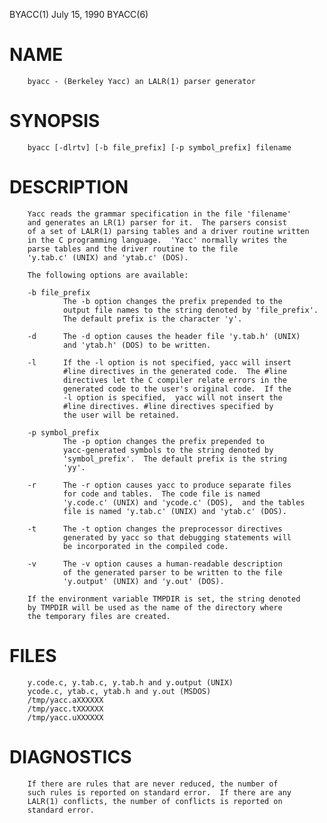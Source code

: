BYACC(1)                July 15, 1990                       BYACC(6)

#  NAME
        byacc - (Berkeley Yacc) an LALR(1) parser generator

#  SYNOPSIS
        byacc [-dlrtv] [-b file_prefix] [-p symbol_prefix] filename

#  DESCRIPTION
        Yacc reads the grammar specification in the file 'filename'
        and generates an LR(1) parser for it.  The parsers consist
        of a set of LALR(1) parsing tables and a driver routine written
        in the C programming language.  'Yacc' normally writes the
        parse tables and the driver routine to the file
        'y.tab.c' (UNIX) and 'ytab.c' (DOS).

        The following options are available:

        -b file_prefix
                The -b option changes the prefix prepended to the
                output file names to the string denoted by 'file_prefix'.
                The default prefix is the character 'y'.

        -d      The -d option causes the header file 'y.tab.h' (UNIX)
                and 'ytab.h' (DOS) to be written.

        -l      If the -l option is not specified, yacc will insert
                #line directives in the generated code.  The #line
                directives let the C compiler relate errors in the
                generated code to the user's original code.  If the
                -l option is specified,  yacc will not insert the
                #line directives. #line directives specified by
                the user will be retained.

        -p symbol_prefix
                The -p option changes the prefix prepended to
                yacc-generated symbols to the string denoted by
                'symbol_prefix'.  The default prefix is the string
                'yy'.

        -r      The -r option causes yacc to produce separate files
                for code and tables.  The code file is named
                'y.code.c' (UNIX) and 'ycode.c' (DOS),  and the tables
                file is named 'y.tab.c' (UNIX) and 'ytab.c' (DOS).

        -t      The -t option changes the preprocessor directives
                generated by yacc so that debugging statements will
                be incorporated in the compiled code.

        -v      The -v option causes a human-readable description
                of the generated parser to be written to the file
                'y.output' (UNIX) and 'y.out' (DOS).

        If the environment variable TMPDIR is set, the string denoted
        by TMPDIR will be used as the name of the directory where
        the temporary files are created.

# FILES
        y.code.c, y.tab.c, y.tab.h and y.output (UNIX)
        ycode.c, ytab.c, ytab.h and y.out (MSDOS)
        /tmp/yacc.aXXXXXX
        /tmp/yacc.tXXXXXX
        /tmp/yacc.uXXXXXX

#   DIAGNOSTICS
        If there are rules that are never reduced, the number of
        such rules is reported on standard error.  If there are any
        LALR(1) conflicts, the number of conflicts is reported on
        standard error.
